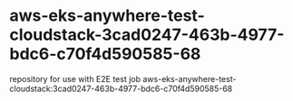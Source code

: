 # aws-eks-anywhere-test-cloudstack-3cad0247-463b-4977-bdc6-c70f4d590585-68
repository for use with E2E test job aws-eks-anywhere-test-cloudstack:3cad0247-463b-4977-bdc6-c70f4d590585-68

